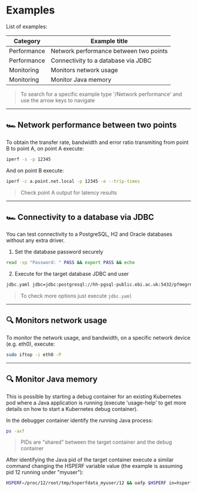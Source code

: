 # Examples

List of examples:

| Category | Example title |
|----------|---------------|
| Performance | Network performance between two points |
| Performance | Connectivity to a database via JDBC |
| Monitoring | Monitors network usage |
| Monitoring | Monitor Java memory |

> To search for a specific example type '/Network performance<ENTER>' and use the arrow keys to navigate

---

## 🏎️  Network performance between two points

To obtain the transfer rate, bandwidth and error ratio transmiting from point B to point A, on point A execute:

```bash
iperf -s -p 12345
```

And on point B execute:

```bash
iperf -c a.point.net.local -p 12345 -e --trip-times
```

> Check point A output for latency results

---

## 🏎️  Connectivity to a database via JDBC

You can test connectivity to a PostgreSQL, H2 and Oracle databases without any extra driver. 

1. Set the database password securely

```bash
read -sp "Password: " PASS && export PASS && echo
```

2. Execute for the target database JDBC and user

```bash
jdbc.yaml jdbc=jdbc:postgresql://hh-pgsql-public.ebi.ac.uk:5432/pfmegrnargs user=reader pass=$PASS
```

> To check more options just execute ```jdbc.yaml```

---

## 🔍 Monitors network usage

To monitor the network usage, and bandwidth, on a specific network device (e.g. eth0), execute:

```bash
sudo iftop -i eth0 -P
```

---

## 🔍 Monitor Java memory

This is possible by starting a debug container for an existing Kubernetes pod where a Java application is running (execute 'usage-help' to get more details on how to start a Kubernetes debug container).

In the debugger container identify the running Java process:

```bash
ps -axf
```

> PIDs are "shared" between the target container and the debug container

After identifying the Java pid of the target container execute a similar command changing the HSPERF variable value (the example is assuming pid 12 running under "myuser"):

```bash
HSPERF=/proc/12/root/tmp/hsperfdata_myuser/12 && oafp $HSPERF in=hsperf path=java out=grid grid="[[(title:Threads,type:chart,obj:'int threads.live:green:live threads.livePeak:red:peak threads.daemon:blue:daemon -min:0')|(title:Class Loaders,type:chart,obj:'int cls.loadedClasses:blue:loaded cls.unloadedClasses:red:unloaded')]|[(title:Heap,type:chart,obj:'bytes __mem.total:red:total __mem.used:blue:used -min:0')|(title:Metaspace,type:chart,obj:'bytes __mem.metaTotal:blue:total __mem.metaUsed:green:used -min:0')]]" loop=1
```

